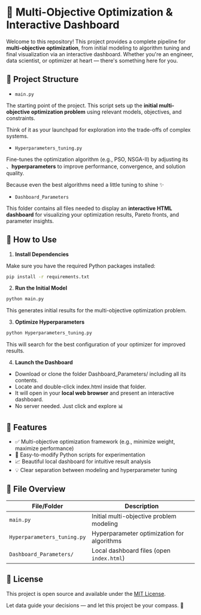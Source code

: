 # 🎯 Multi-Objective Optimization & Interactive Dashboard

Welcome to this repository! This project provides a complete pipeline for **multi-objective optimization**, from initial modeling to algorithm tuning and final visualization via an interactive dashboard. Whether you're an engineer, data scientist, or optimizer at heart — there's something here for you.

## 🧠 Project Structure
- ```main.py```

The starting point of the project. This script sets up the **initial multi-objective optimization problem** using relevant models, objectives, and constraints.
    
  Think of it as your launchpad for exploration into the trade-offs of complex systems.
    
- ```Hyperparameters_tuning.py```

Fine-tunes the optimization algorithm (e.g., PSO, NSGA-II) by adjusting its 、**hyperparameters** to improve performance, convergence, and solution quality.

Because even the best algorithms need a little tuning to shine ✨

- ```Dashboard_Parameters```

This folder contains all files needed to display an **interactive HTML dashboard** for visualizing your optimization results, Pareto fronts, and parameter insights.

## 🚀 How to Use
1. **Install Dependencies**

Make sure you have the required Python packages installed:
```bash
pip install -r requirements.txt
```
2. **Run the Initial Model**
```bash
python main.py
```
This generates initial results for the multi-objective optimization problem.

3. **Optimize Hyperparameters**
```bash
python Hyperparameters_tuning.py
```
This will search for the best configuration of your optimizer for improved results.

4. **Launch the Dashboard**
- Download or clone the folder Dashboard_Parameters/ including all its contents.
- Locate and double-click index.html inside that folder.
- It will open in your **local web browser** and present an interactive dashboard.
- No server needed. Just click and explore 📊

## 🌟 Features
- ✅ Multi-objective optimization framework (e.g., minimize weight, maximize performance)
- 🔧 Easy-to-modify Python scripts for experimentation
- 📈 Beautiful local dashboard for intuitive result analysis
- 💡 Clear separation between modeling and hyperparameter tuning

## 📂 File Overview
| File/Folder                 | Description                                |
| --------------------------- | ------------------------------------------ |
| `main.py`                   | Initial multi-objective problem modeling   |
| `Hyperparameters_tuning.py` | Hyperparameter optimization for algorithms |
| `Dashboard_Parameters/`     | Local dashboard files (open `index.html`)  |

## 📝 License
This project is open source and available under the [MIT License](LICENSE).

Let data guide your decisions — and let this project be your compass. 🧭
